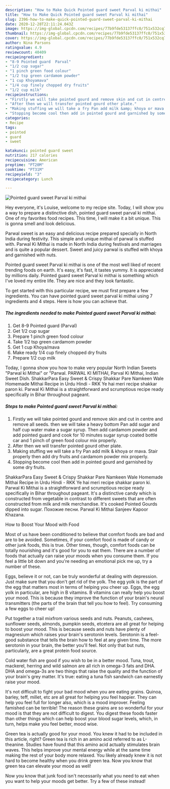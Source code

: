 ```yaml
---
description: "How to Make Quick Pointed guard sweet Parval ki mithai"
title: "How to Make Quick Pointed guard sweet Parval ki mithai"
slug: 2396-how-to-make-quick-pointed-guard-sweet-parval-ki-mithai
date: 2020-12-28T22:11:24.043Z
image: https://img-global.cpcdn.com/recipes/77b9fde53137ffc0/751x532cq70/pointed-guard-sweet-parval-ki-mithai-recipe-main-photo.jpg
thumbnail: https://img-global.cpcdn.com/recipes/77b9fde53137ffc0/751x532cq70/pointed-guard-sweet-parval-ki-mithai-recipe-main-photo.jpg
cover: https://img-global.cpcdn.com/recipes/77b9fde53137ffc0/751x532cq70/pointed-guard-sweet-parval-ki-mithai-recipe-main-photo.jpg
author: Nina Parsons
ratingvalue: 4.9
reviewcount: 40409
recipeingredient:
- "8-9 Pointed guard  Parval"
- "1/2 cup sugar"
- "1 pinch green food colour"
- "1/2 tsp green cardamom powder"
- "1 cup Khoyamava"
- "1/4 cup finely chopped dry fruits"
- "1/2 cup milk"
recipeinstructions:
- "Firstly we will take pointed gourd and remove skin and cut in centre and remove all seeds. then we will take a heavy bottom Pan add sugar and half cup water make a sugar syrup. Then add cardamom powder and add pointed guard and cook for 10 minutes sugar syrup coated bottle car and 1 pinch of green food colour mix properly."
- "After then we will transfer pointed gourd other plate."
- "Making stuffing we will take a fry Pan add milk &amp; khoya or mava. Stair properly then add dry fruits and cardamom powder mix properly."
- "Stopping become cool then add in pointed gourd and garnished by some dry fruits."
categories:
- Recipe
tags:
- pointed
- guard
- sweet

katakunci: pointed guard sweet 
nutrition: 217 calories
recipecuisine: American
preptime: "PT20M"
cooktime: "PT31M"
recipeyield: "3"
recipecategory: Lunch

---
```



![Pointed guard sweet Parval ki mithai](https://img-global.cpcdn.com/recipes/77b9fde53137ffc0/751x532cq70/pointed-guard-sweet-parval-ki-mithai-recipe-main-photo.jpg)

Hey everyone, it's Louise, welcome to my recipe site. Today, I will show you a way to prepare a distinctive dish, pointed guard sweet parval ki mithai. One of my favorites food recipes. This time, I will make it a bit unique. This is gonna smell and look delicious.

Parwal sweet is an easy and delicious recipe prepared specially in North India during festivity. This simple and unique mithai of parwal is stuffed with. Parwal Ki Mithai is made in North India during festivals and marriages and is quite a popular dessert. Sweet and juicy parwal is stuffed with khoya and garnished with nuts.

Pointed guard sweet Parval ki mithai is one of the most well liked of recent trending foods on earth. It's easy, it's fast, it tastes yummy. It is appreciated by millions daily. Pointed guard sweet Parval ki mithai is something which I've loved my entire life. They are nice and they look fantastic.


To get started with this particular recipe, we must first prepare a few ingredients. You can have pointed guard sweet parval ki mithai using 7 ingredients and 4 steps. Here is how you can achieve that.

<!--inarticleads1-->

##### The ingredients needed to make Pointed guard sweet Parval ki mithai:

1. Get 8-9 Pointed guard  (Parval)
1. Get 1/2 cup sugar
1. Prepare 1 pinch green food colour
1. Take 1/2 tsp green cardamom powder
1. Get 1 cup Khoya/mava
1. Make ready 1/4 cup finely chopped dry fruits
1. Prepare 1/2 cup milk


Today, I gonna show you how to make very popular North Indian Sweets &#34;Parwal ki Mithai&#34; or &#34;Parwal. PARWAL KI MITHAI, Parval Ki Mithai, Indian Sweet Dish. ShakkarPara Easy Sweet &amp; Crispy Shakkar Pare Namkeen Wale Homemade Mithai Recipe in Urdu Hindi - RKK Ye hai meri recipe shakkar paron ki. Parwal Ki Mithai is a straightforward and scrumptious recipe ready specifically in Bihar throughout pageant. 

<!--inarticleads2-->

##### Steps to make Pointed guard sweet Parval ki mithai:

1. Firstly we will take pointed gourd and remove skin and cut in centre and remove all seeds. then we will take a heavy bottom Pan add sugar and half cup water make a sugar syrup. Then add cardamom powder and add pointed guard and cook for 10 minutes sugar syrup coated bottle car and 1 pinch of green food colour mix properly.
1. After then we will transfer pointed gourd other plate.
1. Making stuffing we will take a fry Pan add milk &amp; khoya or mava. Stair properly then add dry fruits and cardamom powder mix properly.
1. Stopping become cool then add in pointed gourd and garnished by some dry fruits.


ShakkarPara Easy Sweet &amp; Crispy Shakkar Pare Namkeen Wale Homemade Mithai Recipe in Urdu Hindi - RKK Ye hai meri recipe shakkar paron ki. Parwal Ki Mithai is a straightforward and scrumptious recipe ready specifically in Bihar throughout pageant. It&#39;s a distinctive candy which is constructed from vegetable in contrast to different sweets that are often constructed from milk and milk merchandise. It&#39;s cooked Pointed Gourds dipped into sugar. Похожие песни. Parwal Ki Mithai Sanjeev Kapoor Khazana. 

How to Boost Your Mood with Food


Most of us have been conditioned to believe that comfort foods are bad and are to be avoided. Sometimes, if your comfort food is made of candy or other junk foods, this is true. Other times, though, comfort foods can be totally nourishing and it's good for you to eat them. There are a number of foods that actually can raise your moods when you consume them. If you feel a little bit down and you're needing an emotional pick me up, try a number of these.

Eggs, believe it or not, can be truly wonderful at dealing with depression. Just make sure that you don't get rid of the yolk. The egg yolk is the part of the egg that matters most in terms of helping you cheer up. Eggs, the egg yolk in particular, are high in B vitamins. B vitamins can really help you boost your mood. This is because they improve the function of your brain's neural transmitters (the parts of the brain that tell you how to feel). Try consuming a few eggs to cheer up!

Put together a trail mixfrom various seeds and nuts. Peanuts, cashews, sunflower seeds, almonds, pumpkin seeds, etcetera are all great for helping to boost your mood. This is because seeds and nuts have plenty of magnesium which raises your brain's serotonin levels. Serotonin is a feel-good substance that tells the brain how to feel at any given time. The more serotonin in your brain, the better you'll feel. Not only that but nuts, particularly, are a great protein food source.

Cold water fish are good if you wish to be in a better mood. Tuna, trout, mackerel, herring and wild salmon are all rich in omega-3 fats and DHA. DHA and omega-3s are two things that raise the quality and the function of your brain's grey matter. It's true: eating a tuna fish sandwich can earnestly raise your mood. 

It's not difficult to fight your bad mood when you are eating grains. Quinoa, barley, teff, millet, etc are all great for helping you feel happier. They can help you feel full for longer also, which is a mood improver. Feeling famished can be terrible! The reason these grains are so wonderful for your mood is that they are not difficult to digest. You digest these foods faster than other things which can help boost your blood sugar levels, which, in turn, helps make you feel better, mood wise.

Green tea is actually good for your mood. You knew it had to be included in this article, right? Green tea is rich in an amino acid referred to as L-theanine. Studies have found that this amino acid actually stimulates brain waves. This helps improve your mental energy while at the same time making the rest of your body more relaxed. You likely already knew it is not hard to become healthy when you drink green tea. Now you know that green tea can elevate your mood as well!

Now you know that junk food isn't necessarily what you need to eat when you want to help your moods get better. Try a few of these instead!

